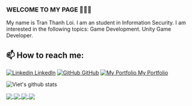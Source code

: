 ### WELCOME TO MY PAGE 👋👋👋
My name is Tran Thanh Loi. I am an student in Information Security. I am interested in the following topics: Game Development. Unity Game Developer.<br>
## 📫 How to reach me: 

[![Linkedin](https://i.stack.imgur.com/gVE0j.png) LinkedIn](https://www.linkedin.com/in/duuukieee/) [![GitHub](https://i.stack.imgur.com/tskMh.png) GitHub](https://github.com/DuuuKieee/) [![My Portfolio](https://i.imgur.com/HZigCIR.png) My Portfolio](https://tranthanhloisd.wixsite.com/duuukieee)



![Viet's github stats](https://github-readme-stats-git-masterrstaa-rickstaa.vercel.app/api?username=DuuuKieee&show_icons=true&theme=tokyonight&hide=contribs,prs,issues)

<a href="https://github.com/DuuuKieee/ProjectGameDevClub_1">
  <!-- Change the `github-readme-stats.anuraghazra1.vercel.app` to `github-readme-stats.vercel.app`  -->
  <img align="center" src="https://github-readme-stats-anuraghazra1.vercel.app/api/pin/?username=DuuuKieee&repo=ProjectGameDevClub_1-TheFirstWave&theme=radical" />
</a>    
<a href="https://github.com/DuuuKieee/Ball-Island-Online---Game-Server-Client-">
  <!-- Change the `github-readme-stats.anuraghazra1.vercel.app` to `github-readme-stats.vercel.app`  -->
  <img align="center" src="https://github-readme-stats-anuraghazra1.vercel.app/api/pin/?username=DuuuKieee&repo=Ball-Island-Online---Game-Server-Client-&theme=radical" />
</a>
<a href="https://github.com/DuuuKieee/Gaming-Share-Website/">
  <!-- Change the `github-readme-stats.anuraghazra1.vercel.app` to `github-readme-stats.vercel.app`  -->
  <img align="center" src="https://github-readme-stats-anuraghazra1.vercel.app/api/pin/?username=DuuuKieee&repo=Gaming-Share-Website&theme=radical" />
</a>    
<a href="https://github.com/DuuuKieee/Luom-GameVietHackathon/">
  <!-- Change the `github-readme-stats.anuraghazra1.vercel.app` to `github-readme-stats.vercel.app`  -->
  <img align="center" src="https://github-readme-stats-anuraghazra1.vercel.app/api/pin/?username=DuuuKieee&repo=Luom-GameVietHackathon&theme=radical" />
</a>    
